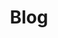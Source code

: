 ---
title: Blog

summary: Summary blog

tags: ['blog']

thumbnail: https://pic.ibaotu.com/ume_uploads/20221214/16710012305895.png

createDate:  1717814876716
---